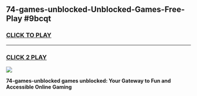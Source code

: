 
## 74-games-unblocked-Unblocked-Games-Free-Play #9bcqt
<h3>
<a href="https://us.freeplayer.one?title=74-games-unblocked&ref=9M">CLICK TO PLAY</a></h3>
<hr>

<h3>
<a href="https://us.freeplayer.one?title=74-games-unblocked&ref=9M">CLICK 2 PLAY</a>
  
</h3>

<a href="https://us.freeplayer.one?title=74-games-unblocked&ref=9M"><img src="https://clearcache.store/games.png"></a>


**74-games-unblocked games unblocked: Your Gateway to Fun and Accessible Online Gaming**
